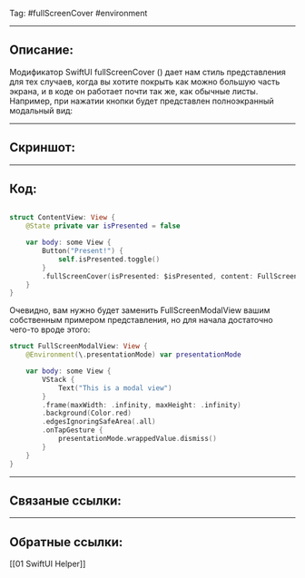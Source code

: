 Tag: #fullScreenCover #environment 

---
## Описание:
Модификатор SwiftUI fullScreenCover () дает нам стиль представления для тех случаев, когда вы хотите покрыть как можно большую часть экрана, и в коде он работает почти так же, как обычные листы.
Например, при нажатии кнопки будет представлен полноэкранный модальный вид:

---
## Скриншот:


---
## Код:

``` swift

struct ContentView: View {
    @State private var isPresented = false

    var body: some View {
        Button("Present!") {
            self.isPresented.toggle()
        }
        .fullScreenCover(isPresented: $isPresented, content: FullScreenModalView.init)
    }
}

```

Очевидно, вам нужно будет заменить FullScreenModalView вашим собственным примером представления, но для начала достаточно чего-то вроде этого:

```swift
struct FullScreenModalView: View {
    @Environment(\.presentationMode) var presentationMode

    var body: some View {
        VStack {
            Text("This is a modal view")
        }
        .frame(maxWidth: .infinity, maxHeight: .infinity)
        .background(Color.red)
        .edgesIgnoringSafeArea(.all)
        .onTapGesture {
            presentationMode.wrappedValue.dismiss()
        }
    }
}

```


---
## Связаные ссылки:


---
## Обратные ссылки:
[[01 SwiftUI Helper]]